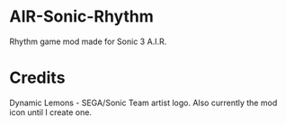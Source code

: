 # AIR-Sonic-Rhythm
Rhythm game mod made for Sonic 3 A.I.R.

# Credits
Dynamic Lemons - SEGA/Sonic Team artist logo. Also currently the mod icon until I create one.
